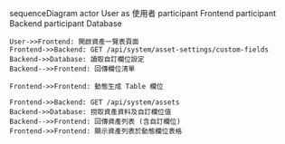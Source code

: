 sequenceDiagram
    actor User as 使用者
    participant Frontend
    participant Backend
    participant Database

    User->>Frontend: 開啟資產一覽表頁面
    Frontend->>Backend: GET /api/system/asset-settings/custom-fields
    Backend->>Database: 讀取自訂欄位設定
    Backend-->>Frontend: 回傳欄位清單

    Frontend->>Frontend: 動態生成 Table 欄位

    Frontend->>Backend: GET /api/system/assets
    Backend->>Database: 撈取資產資料及自訂欄位值
    Backend-->>Frontend: 回傳資產列表 (含自訂欄位)
    Frontend->>Frontend: 顯示資產列表於動態欄位表格
